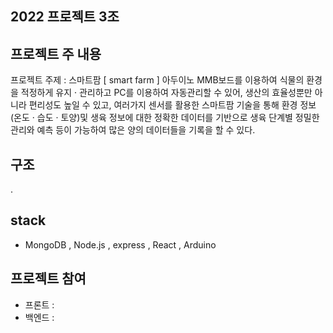 ## 2022 프로젝트 3조
프로젝트 주 내용 
---
 프로젝트 주제 : 스마트팜 [ smart farm ]
 아두이노 MMB보드를 이용하여 식물의 환경을 적정하게 유지 · 관리하고 PC를 이용하여 자동관리할 수 있어, 생산의 효율성뿐만 아니라 편리성도 높일 수 있고, 여러가지 센서를 활용한 스마트팜 기술을 통해 환경 정보(온도 · 습도 · 토양)및 생육 정보에 대한 정확한 데이터를 기반으로 생육 단계별 정밀한 관리와 예측 등이 가능하여 많은 양의 데이터들을 기록을 할 수 있다.  

구조
---
.

stack
---
 * MongoDB , Node.js , express , React , Arduino

프로젝트 참여
---
* 프론트 : 
* 백엔드 : 
